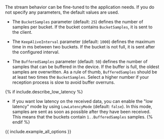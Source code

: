 <!---
Pass the following parameters in the include directive:
- example_all_options - code snippet for all options
- describe_low_latency - true/false
--->


The stream behavior can be fine-tuned to the application needs. If you do not specify any parameters, the default values are used.

* The `BucketSamples` parameter (default: `25`) defines the number of samples per bucket. If the bucket contains `BucketSamples`, it is sent to the client.

* The `KeepAliveInterval` parameter (default: `1000`) defines the maximum time in ms between two buckets. If the bucket is not full, it is sent after the configured interval.

* The `BufferedSamples` parameter (default: `50`) defines the number of samples that can be buffered in the device. If the buffer is full, the oldest samples are overwritten. As a rule of thumb, `BufferedSamples` should be at least two times the `BucketSamples`. Select a higher number if your reception process is slow to avoid buffer overruns.

{% if include.describe_low_latency %}
* If you want low latency on the received data, you can enable the "low latency" mode by using `LowLatencyMode` (default: `false`). In this mode, samples are sent as soon as possible after they have been received. This means that the buckets contain `1..BufferedSamples` samples.
{% endif %}

{{ include.example_all_options }}
